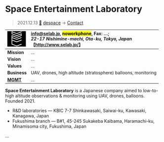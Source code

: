 # Space Entertainment Laboratory
> 2021.12.13 [🚀](../../../index/index.md) [despace](../index.md) → [Contact](../contact.md)

|[![](../f/contact/s/space_entlab_logo2_thumb.webp)](../f/contact/s/space_entlab_logo1.webp)|<info@selab.jp>, <mark>noworkphone</mark>, Fax: …;<br> *22-17 Nishimine-machi, Ota-ku, Tokyo, Japan*<br> 【<http://www.selab.jp/>】|
|:-|:-|
|**Mission**|…|
|**Vision**|…|
|**Values**|…|
|**Business**|UAV, drones, high altitude (stratosphere) balloons, monitoring|
|**[MGMT](../mgmt.md)**|…|

**Space Entertainment Laboratory** is a Japanese company aimed to low-to-high altitude observations & monitoring using UAV, drones, balloons. Founded 2021.

   - R&D laboratories — KBIC 7-7 Shinkawasaki, Saiwai-ku, Kawasaki, Kanagawa, Japan
   - Fukushima branch — B#1, 45-245 Sukakeba Kaibama, Haramachi-ku, Minamisoma city, Fukushima, Japan

<p style="page-break-after:always"> </p>

…
